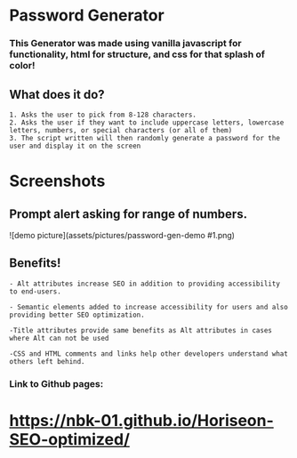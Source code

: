 # Password Generator

 ### This Generator was made using vanilla javascript for functionality, html for structure, and css for that splash of color!


## What does it do?
    1. Asks the user to pick from 8-128 characters.
    2. Asks the user if they want to include uppercase letters, lowercase letters, numbers, or special characters (or all of them)
    3. The script written will then randomly generate a password for the user and display it on the screen
    
# Screenshots

## Prompt alert asking for range of numbers.

![demo picture](assets/pictures/password-gen-demo #1.png)
    



## Benefits!
    - Alt attributes increase SEO in addition to providing accessibility to end-users.

    - Semantic elements added to increase accessibility for users and also providing better SEO optimization.
    
    -Title attributes provide same benefits as Alt attributes in cases where Alt can not be used 

    -CSS and HTML comments and links help other developers understand what others left behind.


### Link to Github pages:
   # https://nbk-01.github.io/Horiseon-SEO-optimized/

